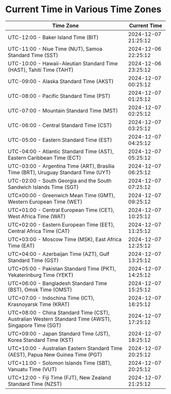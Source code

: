 # Current Time in Various Time Zones

| Time Zone | Current Time |
|-----------|--------------|
| UTC-12:00 - Baker Island Time (BIT) | 2024-12-07 21:25:12 |
| UTC-11:00 - Niue Time (NUT), Samoa Standard Time (SST) | 2024-12-06 22:25:12 |
| UTC-10:00 - Hawaii-Aleutian Standard Time (HAST), Tahiti Time (TAHT) | 2024-12-06 23:25:12 |
| UTC-09:00 - Alaska Standard Time (AKST) | 2024-12-07 00:25:12 |
| UTC-08:00 - Pacific Standard Time (PST) | 2024-12-07 01:25:12 |
| UTC-07:00 - Mountain Standard Time (MST) | 2024-12-07 02:25:12 |
| UTC-06:00 - Central Standard Time (CST) | 2024-12-07 03:25:12 |
| UTC-05:00 - Eastern Standard Time (EST) | 2024-12-07 04:25:12 |
| UTC-04:00 - Atlantic Standard Time (AST), Eastern Caribbean Time (ECT) | 2024-12-07 05:25:12 |
| UTC-03:00 - Argentina Time (ART), Brasília Time (BRT), Uruguay Standard Time (UYT) | 2024-12-07 06:25:12 |
| UTC-02:00 - South Georgia and the South Sandwich Islands Time (SGT) | 2024-12-07 07:25:12 |
| UTC±00:00 - Greenwich Mean Time (GMT), Western European Time (WET) | 2024-12-07 09:25:12 |
| UTC+01:00 - Central European Time (CET), West Africa Time (WAT) | 2024-12-07 10:25:12 |
| UTC+02:00 - Eastern European Time (EET), Central Africa Time (CAT) | 2024-12-07 11:25:12 |
| UTC+03:00 - Moscow Time (MSK), East Africa Time (EAT) | 2024-12-07 12:25:12 |
| UTC+04:00 - Azerbaijan Time (AZT), Gulf Standard Time (GST) | 2024-12-07 13:25:12 |
| UTC+05:00 - Pakistan Standard Time (PKT), Yekaterinburg Time (YEKT) | 2024-12-07 14:25:12 |
| UTC+06:00 - Bangladesh Standard Time (BST), Omsk Time (OMST) | 2024-12-07 15:25:12 |
| UTC+07:00 - Indochina Time (ICT), Krasnoyarsk Time (KRAT) | 2024-12-07 16:25:12 |
| UTC+08:00 - China Standard Time (CST), Australian Western Standard Time (AWST), Singapore Time (SGT) | 2024-12-07 17:25:12 |
| UTC+09:00 - Japan Standard Time (JST), Korea Standard Time (KST) | 2024-12-07 18:25:12 |
| UTC+10:00 - Australian Eastern Standard Time (AEST), Papua New Guinea Time (PGT) | 2024-12-07 20:25:12 |
| UTC+11:00 - Solomon Islands Time (SBT), Vanuatu Time (VUT) | 2024-12-07 20:25:12 |
| UTC+12:00 - Fiji Time (FJT), New Zealand Standard Time (NZST) | 2024-12-07 21:25:12 |
